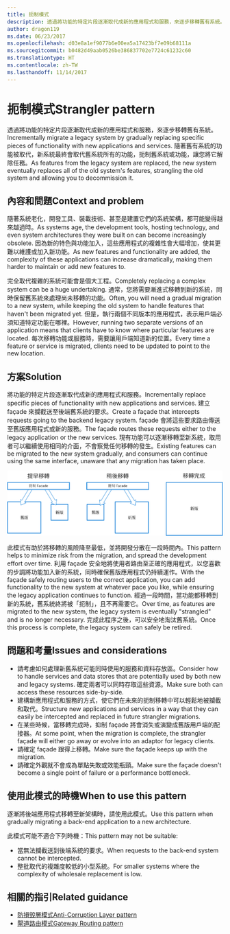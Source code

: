 ```yaml
---
title: 扼制模式
description: 透過將功能的特定片段逐漸取代成新的應用程式和服務，來逐步移轉舊有系統。
author: dragon119
ms.date: 06/23/2017
ms.openlocfilehash: d03e8a1ef9077b6e00ea5a17423bf7e09b68111a
ms.sourcegitcommit: b0482d49aab0526be386837702e7724c61232c60
ms.translationtype: HT
ms.contentlocale: zh-TW
ms.lasthandoff: 11/14/2017
---
```

# <a name="strangler-pattern"></a><span data-ttu-id="ee1f7-103">扼制模式</span><span class="sxs-lookup"><span data-stu-id="ee1f7-103">Strangler pattern</span></span>

<span data-ttu-id="ee1f7-104">透過將功能的特定片段逐漸取代成新的應用程式和服務，來逐步移轉舊有系統。</span><span class="sxs-lookup"><span data-stu-id="ee1f7-104">Incrementally migrate a legacy system by gradually replacing specific pieces of functionality with new applications and services.</span></span> <span data-ttu-id="ee1f7-105">隨著舊有系統的功能被取代，新系統最終會取代舊系統所有的功能，扼制舊系統或功能，讓您將它解除任務。</span><span class="sxs-lookup"><span data-stu-id="ee1f7-105">As features from the legacy system are replaced, the new system eventually replaces all of the old system's features, strangling the old system and allowing you to decommission it.</span></span> 

## <a name="context-and-problem"></a><span data-ttu-id="ee1f7-106">內容和問題</span><span class="sxs-lookup"><span data-stu-id="ee1f7-106">Context and problem</span></span>

<span data-ttu-id="ee1f7-107">隨著系統老化，開發工具、裝載技術、甚至是建置它們的系統架構，都可能變得越來越過時。</span><span class="sxs-lookup"><span data-stu-id="ee1f7-107">As systems age, the development tools, hosting technology, and even system architectures they were built on can become increasingly obsolete.</span></span> <span data-ttu-id="ee1f7-108">因為新的特色與功能加入，這些應用程式的複雜性會大幅增加，使其更難以維護或加入新功能。</span><span class="sxs-lookup"><span data-stu-id="ee1f7-108">As new features and functionality are added, the complexity of these applications can increase dramatically, making them harder to maintain or add new features to.</span></span>

<span data-ttu-id="ee1f7-109">完全取代複雜的系統可能會是個大工程。</span><span class="sxs-lookup"><span data-stu-id="ee1f7-109">Completely replacing a complex system can be a huge undertaking.</span></span> <span data-ttu-id="ee1f7-110">通常，您將需要漸進式移轉到新的系統，同時保留舊系統來處理尚未移轉的功能。</span><span class="sxs-lookup"><span data-stu-id="ee1f7-110">Often, you will need a gradual migration to a new system, while keeping the old system to handle features that haven't been migrated yet.</span></span> <span data-ttu-id="ee1f7-111">但是，執行兩個不同版本的應用程式，表示用戶端必須知道特定功能在哪裡。</span><span class="sxs-lookup"><span data-stu-id="ee1f7-111">However, running two separate versions of an application means that clients have to know where particular features are located.</span></span> <span data-ttu-id="ee1f7-112">每次移轉功能或服務時，需要讓用戶端知道新的位置。</span><span class="sxs-lookup"><span data-stu-id="ee1f7-112">Every time a feature or service is migrated, clients need to be updated to point to the new location.</span></span>

## <a name="solution"></a><span data-ttu-id="ee1f7-113">方案</span><span class="sxs-lookup"><span data-stu-id="ee1f7-113">Solution</span></span>

<span data-ttu-id="ee1f7-114">將功能的特定片段逐漸取代成新的應用程式和服務。</span><span class="sxs-lookup"><span data-stu-id="ee1f7-114">Incrementally replace specific pieces of functionality with new applications and services.</span></span> <span data-ttu-id="ee1f7-115">建立 façade 來攔截送至後端舊系統的要求。</span><span class="sxs-lookup"><span data-stu-id="ee1f7-115">Create a façade that intercepts requests going to the backend legacy system.</span></span> <span data-ttu-id="ee1f7-116">façade 會將這些要求路由傳送至舊版應用程式或新的服務。</span><span class="sxs-lookup"><span data-stu-id="ee1f7-116">The façade routes these requests either to the legacy application or the new services.</span></span> <span data-ttu-id="ee1f7-117">現有功能可以逐漸移轉至新系統，取用者可以繼續使用相同的介面，不會察覺任何移轉的發生。</span><span class="sxs-lookup"><span data-stu-id="ee1f7-117">Existing features can be migrated to the new system gradually, and consumers can continue using the same interface, unaware that any migration has taken place.</span></span>

![](./_images/strangler.png)  

<span data-ttu-id="ee1f7-118">此模式有助於將移轉的風險降至最低，並將開發分散在一段時間內。</span><span class="sxs-lookup"><span data-stu-id="ee1f7-118">This pattern helps to minimize risk from the migration, and spread the development effort over time.</span></span> <span data-ttu-id="ee1f7-119">利用 façade 安全地將使用者路由至正確的應用程式，以您喜歡的步調將功能加入新的系統，同時確保舊版應用程式仍持續運作。</span><span class="sxs-lookup"><span data-stu-id="ee1f7-119">With the façade safely routing users to the correct application, you can add functionality to the new system at whatever pace you like, while ensuring the legacy application continues to function.</span></span> <span data-ttu-id="ee1f7-120">經過一段時間，當功能都移轉到新的系統，舊系統終將被「扼制」，且不再需要它。</span><span class="sxs-lookup"><span data-stu-id="ee1f7-120">Over time, as features are migrated to the new system, the legacy system is eventually "strangled" and is no longer necessary.</span></span> <span data-ttu-id="ee1f7-121">完成此程序之後，可以安全地淘汰舊系統。</span><span class="sxs-lookup"><span data-stu-id="ee1f7-121">Once this process is complete, the legacy system can safely be retired.</span></span>

## <a name="issues-and-considerations"></a><span data-ttu-id="ee1f7-122">問題和考量</span><span class="sxs-lookup"><span data-stu-id="ee1f7-122">Issues and considerations</span></span>

- <span data-ttu-id="ee1f7-123">請考慮如何處理新舊系統可能同時使用的服務和資料存放區。</span><span class="sxs-lookup"><span data-stu-id="ee1f7-123">Consider how to handle services and data stores that are potentially used by both new and legacy systems.</span></span> <span data-ttu-id="ee1f7-124">確定兩者可以同時存取這些資源。</span><span class="sxs-lookup"><span data-stu-id="ee1f7-124">Make sure both can access these resources side-by-side.</span></span>
- <span data-ttu-id="ee1f7-125">建構新應用程式和服務的方式，使它們在未來的扼制移轉中可以輕鬆地被攔截和取代。</span><span class="sxs-lookup"><span data-stu-id="ee1f7-125">Structure new applications and services in a way that they can easily be intercepted and replaced in future strangler migrations.</span></span>
- <span data-ttu-id="ee1f7-126">在某些時候，當移轉完成時，抑制 façade 將會消失或演變成舊版用戶端的配接器。</span><span class="sxs-lookup"><span data-stu-id="ee1f7-126">At some point, when the migration is complete, the strangler façade will either go away or evolve into an adaptor for legacy clients.</span></span>
- <span data-ttu-id="ee1f7-127">請確定 façade 跟得上移轉。</span><span class="sxs-lookup"><span data-stu-id="ee1f7-127">Make sure the façade keeps up with the migration.</span></span>
- <span data-ttu-id="ee1f7-128">請確定外觀就不會成為單點失敗或效能瓶頸。</span><span class="sxs-lookup"><span data-stu-id="ee1f7-128">Make sure the façade doesn't become a single point of failure or a performance bottleneck.</span></span>

## <a name="when-to-use-this-pattern"></a><span data-ttu-id="ee1f7-129">使用此模式的時機</span><span class="sxs-lookup"><span data-stu-id="ee1f7-129">When to use this pattern</span></span>

<span data-ttu-id="ee1f7-130">逐漸將後端應用程式移轉至新架構時，請使用此模式。</span><span class="sxs-lookup"><span data-stu-id="ee1f7-130">Use this pattern when gradually migrating a back-end application to a new architecture.</span></span>

<span data-ttu-id="ee1f7-131">此模式可能不適合下列時機：</span><span class="sxs-lookup"><span data-stu-id="ee1f7-131">This pattern may not be suitable:</span></span>

- <span data-ttu-id="ee1f7-132">當無法攔截送到後端系統的要求。</span><span class="sxs-lookup"><span data-stu-id="ee1f7-132">When requests to the back-end system cannot be intercepted.</span></span>
- <span data-ttu-id="ee1f7-133">整批取代的複雜度較低的小型系統。</span><span class="sxs-lookup"><span data-stu-id="ee1f7-133">For smaller systems where the complexity of wholesale replacement is low.</span></span>

## <a name="related-guidance"></a><span data-ttu-id="ee1f7-134">相關的指引</span><span class="sxs-lookup"><span data-stu-id="ee1f7-134">Related guidance</span></span>

- [<span data-ttu-id="ee1f7-135">防損毀層模式</span><span class="sxs-lookup"><span data-stu-id="ee1f7-135">Anti-Corruption Layer pattern</span></span>](./anti-corruption-layer.md)
- [<span data-ttu-id="ee1f7-136">閘道路由模式</span><span class="sxs-lookup"><span data-stu-id="ee1f7-136">Gateway Routing pattern</span></span>](./gateway-routing.md)


 

